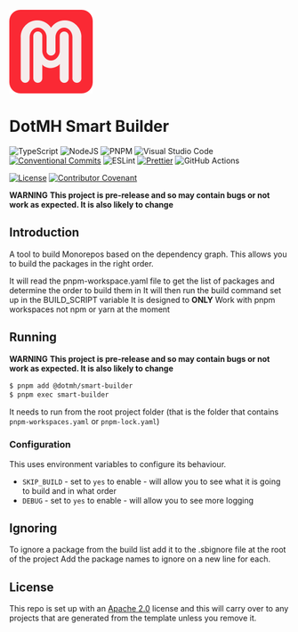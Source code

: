 ![DotMH](https://github.com/dotmh/dotmh/raw/master/logo.png)

# DotMH Smart Builder

![TypeScript](https://img.shields.io/badge/typescript-%23007ACC.svg?style=for-the-badge&logo=typescript&logoColor=white)
![NodeJS](https://img.shields.io/badge/node.js-6DA55F?style=for-the-badge&logo=node.js&logoColor=white)
![PNPM](https://img.shields.io/badge/pnpm-%234a4a4a.svg?style=for-the-badge&logo=pnpm&logoColor=f69220)
![Visual Studio Code](https://img.shields.io/badge/Visual%20Studio%20Code-0078d7.svg?style=for-the-badge&logo=visual-studio-code&logoColor=white)
[![Conventional Commits](https://img.shields.io/badge/Conventional%20Commits-%23FE5196?style=for-the-badge&logo=conventionalcommits&logoColor=white)](https://conventionalcommits.org)
![ESLint](https://img.shields.io/badge/ESLint-4B3263?style=for-the-badge&logo=eslint&logoColor=white)
[![Prettier](https://img.shields.io/badge/Prettier-F7B93E?style=for-the-badge&logo=prettier&logoColor=black)](https://prettier.io/)
![GitHub Actions](https://img.shields.io/badge/github%20actions-%232671E5.svg?style=for-the-badge&logo=githubactions&logoColor=white)

[![License](https://img.shields.io/badge/License-Apache_2.0-blue.svg?style=for-the-badge&)](https://opensource.org/licenses/Apache-2.0)
[![Contributor Covenant](https://img.shields.io/badge/Contributor%20Covenant-2.1-4baaaa.svg?style=for-the-badge&)](code_of_conduct.md)

**WARNING**
**This project is pre-release and so may contain bugs or not work as expected. It is also likely to change**

## Introduction

A tool to build Monorepos based on the dependency graph. This allows you to build the packages in the right order.

It will read the pnpm-workspace.yaml file to get the list of packages and determine the order to build them in
It will then run the build command set up in the BUILD_SCRIPT variable
It is designed to **ONLY** Work with pnpm workspaces not npm or yarn at the moment

## Running

**WARNING**
**This project is pre-release and so may contain bugs or not work as expected. It is also likely to change**

```bash
$ pnpm add @dotmh/smart-builder
$ pnpm exec smart-builder
```

It needs to run from the root project folder (that is the folder that contains `pnpm-workspaces.yaml` or `pnpm-lock.yaml`)

### Configuration

This uses environment variables to configure its behaviour.

- `SKIP_BUILD` - set to `yes` to enable - will allow you to see what it is going to build and in what order
- `DEBUG` - set to `yes` to enable - will allow you to see more logging

## Ignoring

To ignore a package from the build list add it to the .sbignore file at the root of the project
Add the package names to ignore on a new line for each.

## License

This repo is set up with an [Apache 2.0](https://opensource.org/license/apache-2-0) license and this will carry over to any projects that are
generated from the template unless you remove it.
